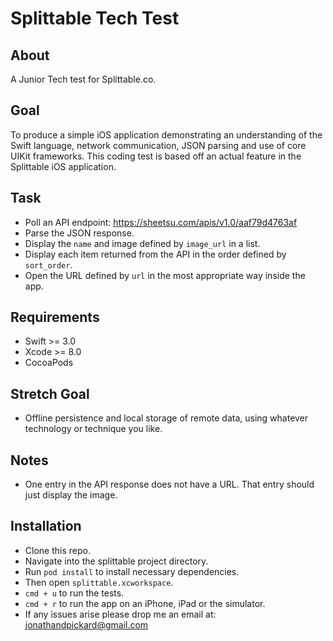 Splittable Tech Test
====================

About
-----
A Junior Tech test for Splittable.co.

Goal
----
To produce a simple iOS application demonstrating an understanding of the Swift language, network communication, JSON parsing and use of core UIKit frameworks. This coding test is based off an actual feature in the Splittable iOS application.

Task
----
 - Poll an API endpoint: https://sheetsu.com/apis/v1.0/aaf79d4763af  
 - Parse the JSON response.  
 - Display the `name` and image defined by `image_url` in a list.  
 - Display each item returned from the API in the order defined by `sort_order`.  
 - Open the URL defined by `url` in the most appropriate way inside the app.

Requirements
------------
 - Swift >= 3.0  
 - Xcode >= 8.0  
 - CocoaPods

Stretch Goal
------------
 - Offline persistence and local storage of remote data, using whatever technology or technique you like.

Notes
-----
 - One entry in the API response does not have a URL. That entry should just display the image.

Installation
------------
- Clone this repo.
- Navigate into the splittable project directory.
- Run `pod install` to install necessary dependencies.
- Then open `splittable.xcworkspace`.
- `cmd + u` to run the tests.
- `cmd + r` to run the app on an iPhone, iPad or the simulator.
- If any issues arise please drop me an email at: jonathandpickard@gmail.com
